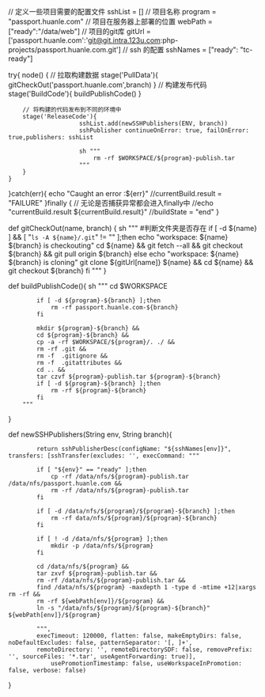 // 定义一些项目需要的配置文件
sshList = []
// 项目名称
program = "passport.huanle.com"
//  项目在服务器上部署的位置
webPath =  ["ready":"/data/web"]
// 项目的git库
gitUrl = ['passport.huanle.com':'git@git.intra.123u.com:php-projects/passport.huanle.com.git']
// ssh 的配置
sshNames = ["ready": "tc-ready"]



try{
    node() {
        // 拉取构建数据
        stage('PullData'){
            gitCheckOut('passport.huanle.com',branch)
        }
        // 构建发布代码
        stage('BuildCode'){
             buildPublishCode()
        }
        
        // 将构建的代码发布到不同的环境中
        stage('ReleaseCode'){
                        sshList.add(newSSHPublishers(ENV, branch))
                        sshPublisher continueOnError: true, failOnError: true,publishers: sshList
                        
                        sh """
                            rm -rf $WORKSPACE/${program}-publish.tar
                        """
        }
    }


}catch(err){
    echo "Caught an error :${err}"
    //currentBuild.result = "FAILURE"
}finally {
    // 无论是否捕获异常都会进入finally中
    //echo "currentBuild.result ${currentBuild.result}"
    //buildState = "end"
}



def gitCheckOut(name, branch) {
     sh """
            #判断文件夹是否存在
            if [ -d ${name} ] && [ "`ls -A ${name}/.git`" != "" ];then
                echo "workspace: ${name} ${branch} is checkouting"
                cd ${name} && 
                git fetch --all &&
                git checkout ${branch} &&
                git pull origin ${branch}
            else 
                echo "workspace: ${name} ${branch} is cloning"
                git clone ${gitUrl[name]} ${name} && cd ${name} &&  git checkout ${branch}
            fi
        """
}

def buildPublishCode(){
       sh """
            cd $WORKSPACE
                
            if [ -d ${program}-${branch} ];then
                rm -rf passport.huanle.com-${branch}
            fi
            
            mkdir ${program}-${branch} &&
            cd ${program}-${branch} &&
            cp -a -rf $WORKSPACE/${program}/. ./ &&
            rm -rf .git &&
            rm -f  .gitignore &&
            rm -f  .gitattributes &&
            cd .. &&
            tar czvf ${program}-publish.tar ${program}-${branch}
            if [ -d ${program}-${branch} ];then
                rm -rf ${program}-${branch}
            fi
        """
}

def newSSHPublishers(String env, String branch){

            return sshPublisherDesc(configName: "${sshNames[env]}", transfers: [sshTransfer(excludes: '', execCommand: """
            
            if [ "${env}" == "ready" ];then
                cp -rf /data/nfs/${program}-publish.tar /data/nfs/passport.huanle.com &&
                rm -rf /data/nfs/${program}-publish.tar
            fi
        
            if [ -d /data/nfs/${program}/${program}-${branch} ];then
                rm -rf data/nfs/${program}/${program}-${branch}
            fi
            
            if [ ! -d /data/nfs/${program} ];then
                mkdir -p /data/nfs/${program}
            fi
            
            cd /data/nfs/${program} &&
            tar zxvf ${program}-publish.tar &&
            rm -rf /data/nfs/${program}-publish.tar &&
            find /data/nfs/${program} -maxdepth 1 -type d -mtime +12|xargs rm -rf &&
            rm -rf ${webPath[env]}/${program} && 
            ln -s "/data/nfs/${program}/${program}-${branch}" ${webPath[env]}/${program}
            
            """, 
            execTimeout: 120000, flatten: false, makeEmptyDirs: false, noDefaultExcludes: false, patternSeparator: '[, ]+', 
            remoteDirectory: '', remoteDirectorySDF: false, removePrefix: '', sourceFiles: '*.tar', useAgentForwarding: true)], 
                usePromotionTimestamp: false, useWorkspaceInPromotion: false, verbose: false)
}
